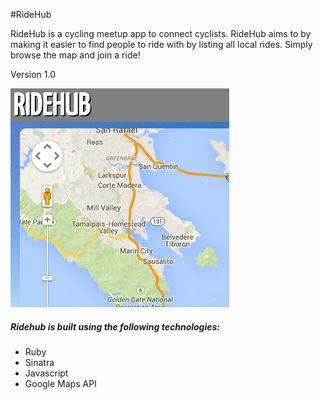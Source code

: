 #RideHub

RideHub is a cycling meetup app to connect cyclists. RideHub aims to by making it easier to find people to ride with by listing all local rides. Simply browse the map and join a ride!

Version 1.0

![RideHub](ridehub_img.png)

##### Ridehub is built using the following technologies:
- Ruby
- Sinatra
- Javascript
- Google Maps API